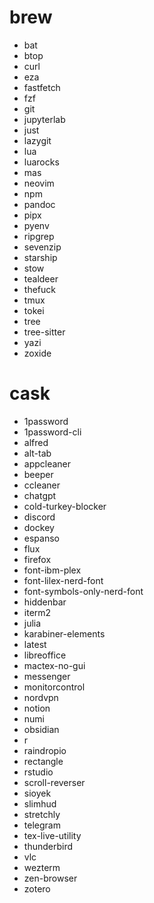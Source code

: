 # brew

- bat
- btop
- curl
- eza
- fastfetch
- fzf
- git
- jupyterlab
- just
- lazygit
- lua
- luarocks
- mas
- neovim
- npm
- pandoc
- pipx
- pyenv
- ripgrep
- sevenzip
- starship
- stow
- tealdeer
- thefuck
- tmux
- tokei
- tree
- tree-sitter
- yazi
- zoxide

# cask

- 1password
- 1password-cli
- alfred
- alt-tab
- appcleaner
- beeper
- ccleaner
- chatgpt
- cold-turkey-blocker
- discord
- dockey
- espanso
- flux
- firefox
- font-ibm-plex
- font-lilex-nerd-font
- font-symbols-only-nerd-font
- hiddenbar
- iterm2
- julia
- karabiner-elements
- latest
- libreoffice
- mactex-no-gui
- messenger
- monitorcontrol
- nordvpn
- notion
- numi
- obsidian
- r
- raindropio
- rectangle
- rstudio
- scroll-reverser
- sioyek
- slimhud
- stretchly
- telegram
- tex-live-utility
- thunderbird
- vlc
- wezterm
- zen-browser
- zotero
